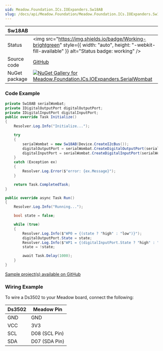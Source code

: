 ```yaml
---
uid: Meadow.Foundation.ICs.IOExpanders.Sw18AB
slug: /docs/api/Meadow.Foundation/Meadow.Foundation.ICs.IOExpanders.Sw18AB
---
```


| Sw18AB | |
|--------|--------|
| Status | <img src="https://img.shields.io/badge/Working-brightgreen" style={{ width: "auto", height: "-webkit-fill-available" }} alt="Status badge: working" /> |
| Source code | [GitHub](https://github.com/WildernessLabs/Meadow.Foundation/tree/main/Source/Meadow.Foundation.Peripherals/ICs.IOExpanders.SerialWombat) |
| NuGet package | <a href="https://www.nuget.org/packages/Meadow.Foundation.ICs.IOExpanders.SerialWombat/" target="_blank"><img src="https://img.shields.io/nuget/v/Meadow.Foundation.ICs.IOExpanders.SerialWombat.svg?label=Meadow.Foundation.ICs.IOExpanders.SerialWombat" alt="NuGet Gallery for Meadow.Foundation.ICs.IOExpanders.SerialWombat" /></a> |

### Code Example

```csharp
private Sw18AB serialWombat;
private IDigitalOutputPort digitalOutputPort;
private IDigitalInputPort digitalInputPort;
public override Task Initialize()
{
    Resolver.Log.Info("Initialize...");

    try
    {
        serialWombat = new Sw18AB(Device.CreateI2cBus());
        digitalOutputPort = serialWombat.CreateDigitalOutputPort(serialWombat.Pins.WP0);
        digitalInputPort = serialWombat.CreateDigitalInputPort(serialWombat.Pins.WP1);
    }
    catch (Exception ex)
    {
        Resolver.Log.Error($"error: {ex.Message}");
    }

    return Task.CompletedTask;
}

public override async Task Run()
{
    Resolver.Log.Info("Running...");

    bool state = false;

    while (true)
    {
        Resolver.Log.Info($"WP0 = {(state ? "high" : "low")}");
        digitalOutputPort.State = state;
        Resolver.Log.Info($"WP1 = {(digitalInputPort.State ? "high" : "low")}");
        state = !state;

        await Task.Delay(1000);
    }
}

```

[Sample project(s) available on GitHub](https://github.com/WildernessLabs/Meadow.Foundation/tree/main/Source/Meadow.Foundation.Peripherals/ICs.IOExpanders.SerialWombat/Samples/Sw18AB_Sample)

### Wiring Example

To wire a Ds3502 to your Meadow board, connect the following:

| Ds3502  | Meadow Pin    |
|---------|---------------|
| GND     | GND           |
| VCC     | 3V3           |
| SCL     | D08 (SCL Pin) |
| SDA     | D07 (SDA Pin) |
